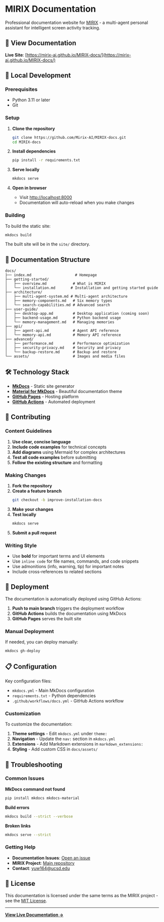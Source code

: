 # MIRIX Documentation

Professional documentation website for [MIRIX](https://github.com/Mirix-AI/MIRIX) - a multi-agent personal assistant for intelligent screen activity tracking.

## 📖 View Documentation

**Live Site**: [https://mirix-ai.github.io/MIRIX-docs/](https://mirix-ai.github.io/MIRIX-docs/)

## 🚀 Local Development

### Prerequisites

- Python 3.11 or later
- Git

### Setup

1. **Clone the repository**
   ```bash
   git clone https://github.com/Mirix-AI/MIRIX-docs.git
   cd MIRIX-docs
   ```

2. **Install dependencies**
   ```bash
   pip install -r requirements.txt
   ```

3. **Serve locally**
   ```bash
   mkdocs serve
   ```

4. **Open in browser**
   - Visit [http://localhost:8000](http://localhost:8000)
   - Documentation will auto-reload when you make changes

### Building

To build the static site:

```bash
mkdocs build
```

The built site will be in the `site/` directory.

## 📁 Documentation Structure

```
docs/
├── index.md                    # Homepage
├── getting-started/
│   ├── overview.md            # What is MIRIX
│   └── installation.md       # Installation and getting started guide
├── architecture/
│   ├── multi-agent-system.md # Multi-agent architecture
│   ├── memory-components.md   # Six memory types
│   └── search-capabilities.md # Advanced search
├── user-guide/
│   ├── desktop-app.md         # Desktop application (coming soon)
│   ├── backend-usage.md       # Python backend usage
│   └── memory-management.md   # Managing memories
├── api/
│   ├── agent-api.md           # Agent API reference
│   └── memory-api.md          # Memory API reference
├── advanced/
│   ├── performance.md         # Performance optimization
│   ├── security-privacy.md    # Security and privacy
│   └── backup-restore.md      # Backup and restore
└── assets/                    # Images and media files
```

## 🛠 Technology Stack

- **[MkDocs](https://www.mkdocs.org/)** - Static site generator
- **[Material for MkDocs](https://squidfunk.github.io/mkdocs-material/)** - Beautiful documentation theme
- **[GitHub Pages](https://pages.github.com/)** - Hosting platform
- **[GitHub Actions](https://github.com/features/actions)** - Automated deployment

## 📝 Contributing

### Content Guidelines

1. **Use clear, concise language**
2. **Include code examples** for technical concepts
3. **Add diagrams** using Mermaid for complex architectures
4. **Test all code examples** before submitting
5. **Follow the existing structure** and formatting

### Making Changes

1. **Fork the repository**
2. **Create a feature branch**
   ```bash
   git checkout -b improve-installation-docs
   ```
3. **Make your changes**
4. **Test locally**
   ```bash
   mkdocs serve
   ```
5. **Submit a pull request**

### Writing Style

- Use **bold** for important terms and UI elements
- Use `inline code` for file names, commands, and code snippets
- Use admonitions (info, warning, tip) for important notes
- Include cross-references to related sections

## 🚀 Deployment

The documentation is automatically deployed using GitHub Actions:

1. **Push to main branch** triggers the deployment workflow
2. **GitHub Actions** builds the documentation using MkDocs
3. **GitHub Pages** serves the built site

### Manual Deployment

If needed, you can deploy manually:

```bash
mkdocs gh-deploy
```

## 📋 Configuration

Key configuration files:

- `mkdocs.yml` - Main MkDocs configuration
- `requirements.txt` - Python dependencies
- `.github/workflows/docs.yml` - GitHub Actions workflow

### Customization

To customize the documentation:

1. **Theme settings** - Edit `mkdocs.yml` under `theme:`
2. **Navigation** - Update the `nav:` section in `mkdocs.yml`
3. **Extensions** - Add Markdown extensions in `markdown_extensions:`
4. **Styling** - Add custom CSS in `docs/assets/`

## 🔧 Troubleshooting

### Common Issues

**MkDocs command not found**
```bash
pip install mkdocs mkdocs-material
```

**Build errors**
```bash
mkdocs build --strict --verbose
```

**Broken links**
```bash
mkdocs serve --strict
```

### Getting Help

- **Documentation Issues**: [Open an issue](https://github.com/Mirix-AI/MIRIX-docs/issues)
- **MIRIX Project**: [Main repository](https://github.com/Mirix-AI/MIRIX)
- **Contact**: yuw164@ucsd.edu

## 📄 License

This documentation is licensed under the same terms as the MIRIX project - see the [MIT License](https://github.com/Mirix-AI/MIRIX/blob/main/LICENSE).

---

**[View Live Documentation →](https://mirix-ai.github.io/MIRIX-docs/)** 